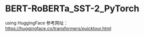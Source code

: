 # BERT-RoBERTa_SST-2_PyTorch
using HuggingFace
参考网址：https://huggingface.co/transformers/quicktour.html
